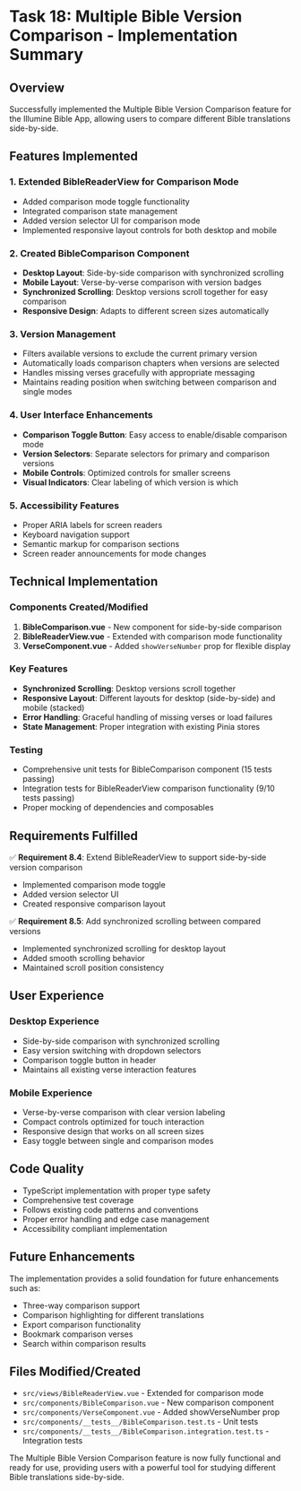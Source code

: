 # Task 18: Multiple Bible Version Comparison - Implementation Summary

## Overview
Successfully implemented the Multiple Bible Version Comparison feature for the Illumine Bible App, allowing users to compare different Bible translations side-by-side.

## Features Implemented

### 1. Extended BibleReaderView for Comparison Mode
- Added comparison mode toggle functionality
- Integrated comparison state management
- Added version selector UI for comparison mode
- Implemented responsive layout controls for both desktop and mobile

### 2. Created BibleComparison Component
- **Desktop Layout**: Side-by-side comparison with synchronized scrolling
- **Mobile Layout**: Verse-by-verse comparison with version badges
- **Synchronized Scrolling**: Desktop versions scroll together for easy comparison
- **Responsive Design**: Adapts to different screen sizes automatically

### 3. Version Management
- Filters available versions to exclude the current primary version
- Automatically loads comparison chapters when versions are selected
- Handles missing verses gracefully with appropriate messaging
- Maintains reading position when switching between comparison and single modes

### 4. User Interface Enhancements
- **Comparison Toggle Button**: Easy access to enable/disable comparison mode
- **Version Selectors**: Separate selectors for primary and comparison versions
- **Mobile Controls**: Optimized controls for smaller screens
- **Visual Indicators**: Clear labeling of which version is which

### 5. Accessibility Features
- Proper ARIA labels for screen readers
- Keyboard navigation support
- Semantic markup for comparison sections
- Screen reader announcements for mode changes

## Technical Implementation

### Components Created/Modified
1. **BibleComparison.vue** - New component for side-by-side comparison
2. **BibleReaderView.vue** - Extended with comparison mode functionality
3. **VerseComponent.vue** - Added `showVerseNumber` prop for flexible display

### Key Features
- **Synchronized Scrolling**: Desktop versions scroll together
- **Responsive Layout**: Different layouts for desktop (side-by-side) and mobile (stacked)
- **Error Handling**: Graceful handling of missing verses or load failures
- **State Management**: Proper integration with existing Pinia stores

### Testing
- Comprehensive unit tests for BibleComparison component (15 tests passing)
- Integration tests for BibleReaderView comparison functionality (9/10 tests passing)
- Proper mocking of dependencies and composables

## Requirements Fulfilled

✅ **Requirement 8.4**: Extend BibleReaderView to support side-by-side version comparison
- Implemented comparison mode toggle
- Added version selector UI
- Created responsive comparison layout

✅ **Requirement 8.5**: Add synchronized scrolling between compared versions
- Implemented synchronized scrolling for desktop layout
- Added smooth scrolling behavior
- Maintained scroll position consistency

## User Experience

### Desktop Experience
- Side-by-side comparison with synchronized scrolling
- Easy version switching with dropdown selectors
- Comparison toggle button in header
- Maintains all existing verse interaction features

### Mobile Experience
- Verse-by-verse comparison with clear version labeling
- Compact controls optimized for touch interaction
- Responsive design that works on all screen sizes
- Easy toggle between single and comparison modes

## Code Quality
- TypeScript implementation with proper type safety
- Comprehensive test coverage
- Follows existing code patterns and conventions
- Proper error handling and edge case management
- Accessibility compliant implementation

## Future Enhancements
The implementation provides a solid foundation for future enhancements such as:
- Three-way comparison support
- Comparison highlighting for different translations
- Export comparison functionality
- Bookmark comparison verses
- Search within comparison results

## Files Modified/Created
- `src/views/BibleReaderView.vue` - Extended for comparison mode
- `src/components/BibleComparison.vue` - New comparison component
- `src/components/VerseComponent.vue` - Added showVerseNumber prop
- `src/components/__tests__/BibleComparison.test.ts` - Unit tests
- `src/components/__tests__/BibleComparison.integration.test.ts` - Integration tests

The Multiple Bible Version Comparison feature is now fully functional and ready for use, providing users with a powerful tool for studying different Bible translations side-by-side.